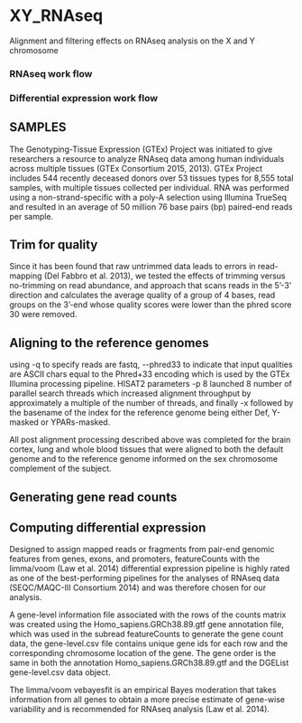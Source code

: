 # XY_RNAseq
Alignment and filtering effects on RNAseq analysis on the X and Y chromosome

### RNAseq work flow

### Differential expression work flow 

## SAMPLES
The Genotyping-Tissue Expression (GTEx) Project was initiated to give researchers a resource to analyze RNAseq data among human individuals across multiple tissues (GTEx Consortium 2015, 2013). GTEx Project includes 544 recently deceased donors over 53 tissues types for 8,555 total samples, with multiple tissues collected per individual. RNA was performed using a non-strand-specific with a poly-A selection using Illumina TrueSeq and resulted in an average of 50 million 76 base pairs (bp) paired-end reads per sample. 

## Trim for quality 
Since it has been found that raw untrimmed data leads to errors in read-mapping (Del Fabbro et al. 2013), we tested the effects of trimming versus no-trimming on read abundance, and 
approach that scans reads in the 5’-3’ direction and calculates the average quality of a group of 4 bases, read groups on the 3’-end whose quality scores were lower than the phred score 30 were removed.

## Aligning to the reference genomes 
using -q to specify reads are fastq, --phred33 to indicate that input qualities are ASCII chars equal to the Phred+33 encoding which is used by the GTEx Illumina processing pipeline. HISAT2 parameters -p 8 launched 8 number of parallel search threads which increased alignment throughput by approximately a multiple of the number of threads, and finally -x followed by the basename of the index for the reference genome being either Def, Y-masked or YPARs-masked.



All post alignment processing described above was completed for the brain cortex, lung and whole blood tissues that were aligned to both the default genome and to the reference genome informed on the sex chromosome complement of the subject.

## Generating gene read counts 


## Computing differential expression 
Designed to assign mapped reads or fragments from pair-end genomic features from genes, exons, and promoters, featureCounts with the limma/voom (Law et al. 2014) differential expression pipeline is highly rated as one of the best-performing pipelines for the analyses of RNAseq data (SEQC/MAQC-III Consortium 2014) and was therefore chosen for our analysis.  

A gene-level information file associated with the rows of the counts matrix was created using the Homo_sapiens.GRCh38.89.gtf gene annotation file, which was used in the subread featureCounts to generate the gene count data, the gene-level.csv file contains unique gene ids for each row and the corresponding chromosome location of the gene. The gene order is the same in both the annotation Homo_sapiens.GRCh38.89.gtf and the DGEList gene-level.csv data object. 

The limma/voom vebayesfit is an empirical Bayes moderation that takes information from all genes to obtain a more precise estimate of gene-wise variability and is recommended for RNAseq analysis (Law et al. 2014). 



